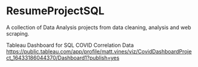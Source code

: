 # ResumeProjectSQL

A collection of Data Analysis projects from data cleaning, analysis and web scraping.

Tableau Dashboard for SQL COVID Correlation Data
https://public.tableau.com/app/profile/matt.vines/viz/CovidDashboardProject_16433186044370/Dashboard1?publish=yes
